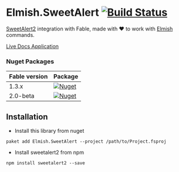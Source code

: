 # Elmish.SweetAlert [![Build Status](https://travis-ci.org/Zaid-Ajaj/Elmish.SweetAlert.svg?branch=master)](https://travis-ci.org/Zaid-Ajaj/Elmish.SweetAlert)

[SweetAlert2](https://sweetalert2.github.io/) integration with Fable, made with :heart: to work with [Elmish](https://github.com/fable-elmish/elmish) commands. 

[Live Docs Application](https://zaid-ajaj.github.io/Elmish.SweetAlert/)

### Nuget Packages

| Fable version | Package |
| ------------- | ------------- |
| 1.3.x  |  [![Nuget](https://img.shields.io/nuget/v/Elmish.SweetAlert.svg?maxAge=0&colorB=brightgreen)](https://www.nuget.org/packages/Elmish.SweetAlert)  |
| 2.0-beta  | [![Nuget](https://img.shields.io/nuget/vpre/Elmish.SweetAlert.svg?maxAge=0&colorB=brightgreen)](https://www.nuget.org/packages/Elmish.SweetAlert)   |

## Installation
- Install this library from nuget
```
paket add Elmish.SweetAlert --project /path/to/Project.fsproj
```
- Install sweetalert2 from npm
```
npm install sweetalert2 --save
```